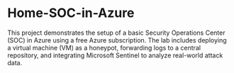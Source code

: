 # Home-SOC-in-Azure
This project demonstrates the setup of a basic Security Operations Center (SOC) in Azure using a free Azure subscription. The lab includes deploying a virtual machine (VM) as a honeypot, forwarding logs to a central repository, and integrating Microsoft Sentinel to analyze real-world attack data.
